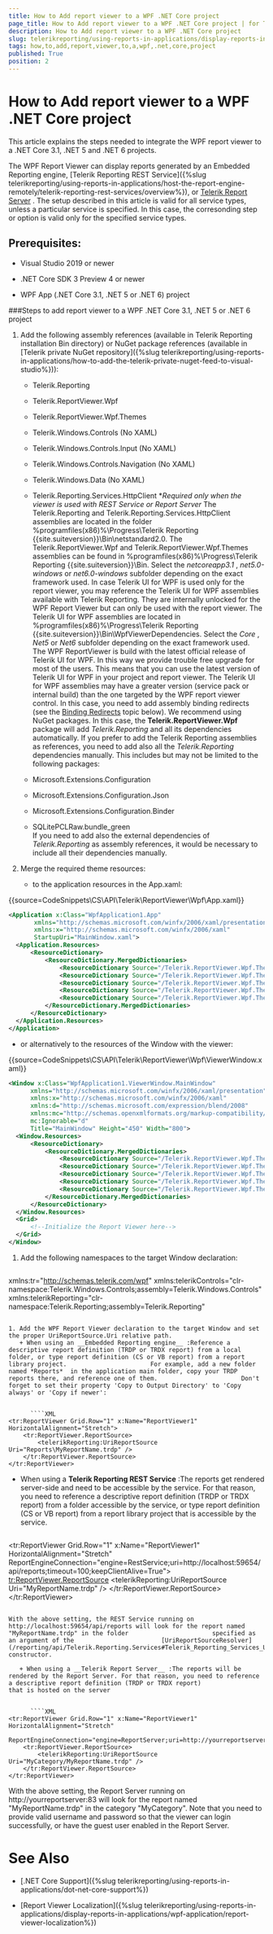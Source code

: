 ```yaml
---
title: How to Add report viewer to a WPF .NET Core project
page_title: How to Add report viewer to a WPF .NET Core project | for Telerik Reporting Documentation
description: How to Add report viewer to a WPF .NET Core project
slug: telerikreporting/using-reports-in-applications/display-reports-in-applications/wpf-application/how-to-add-report-viewer-to-a-wpf-.net-core-project
tags: how,to,add,report,viewer,to,a,wpf,.net,core,project
published: True
position: 2
---
```


# How to Add report viewer to a WPF .NET Core project



This article explains the steps needed to integrate the WPF report viewer to a .NET Core 3.1, .NET 5 and .NET 6 projects.       

The WPF Report Viewer can display reports generated by an Embedded Reporting engine,         [Telerik Reporting REST Service]({%slug telerikreporting/using-reports-in-applications/host-the-report-engine-remotely/telerik-reporting-rest-services/overview%}), or          [Telerik Report Server](https://docs.telerik.com/report-server/introduction) .         The setup described in this article is valid for all service types, unless a particular service is specified. In this case, the corresonding step or option         is valid only for the specified service types.       

## Prerequisites:

* Visual Studio 2019 or newer

* .NET Core SDK 3 Preview 4 or newer

* WPF App (.NET Core 3.1, .NET 5 or .NET 6) project

###Steps to add report viewer to a WPF .NET Core 3.1, .NET 5 or .NET 6 project

1. Add the following assembly references (available in Telerik Reporting installation Bin directory)                   or NuGet package references (available in [Telerik private NuGet repository]({%slug telerikreporting/using-reports-in-applications/how-to-add-the-telerik-private-nuget-feed-to-visual-studio%})):                 
   + Telerik.Reporting

   + Telerik.ReportViewer.Wpf

   + Telerik.ReportViewer.Wpf.Themes

   + Telerik.Windows.Controls (No XAML)

   + Telerik.Windows.Controls.Input (No XAML)

   + Telerik.Windows.Controls.Navigation (No XAML)

   + Telerik.Windows.Data (No XAML)

   + Telerik.Reporting.Services.HttpClient                       **Required only when the viewer is used with REST Service or Report Server* 
    The Telerik.Reporting and Telerik.Reporting.Services.HttpClient assemblies are located in the folder                   %programfiles(x86)%\Progress\Telerik Reporting {{site.suiteversion}}\Bin\netstandard2.0.                     The Telerik.ReportViewer.Wpf and Telerik.ReportViewer.Wpf.Themes assemblies can be found in                   %programfiles(x86)%\Progress\Telerik Reporting {{site.suiteversion}}\Bin. Select the *netcoreapp3.1* ,                   *net5.0-windows*  or *net6.0-windows*  subfolder depending on the exact framework used.                     In case Telerik UI for WPF is used only for the report viewer, you may reference the                   Telerik UI for WPF assemblies available with Telerik Reporting.                   They are internally unlocked for the WPF Report Viewer but can only be used                   with the report viewer. The Telerik UI for WPF assemblies are located in                   %programfiles(x86)%\Progress\Telerik Reporting {{site.suiteversion}}\Bin\WpfViewerDependencies. Select the *Core* ,                   *Net5*  or *Net6*  subfolder depending on the exact framework used.                     The WPF ReportViewer is build with the latest official release of Telerik UI for WPF.                   In this way we provide trouble free upgrade for most of the users.                   This means that you can use the latest version of Telerik UI for WPF in your project                   and report viewer.                     The Telerik UI for WPF assemblies may have a greater version                   (service pack or internal build) than the one targeted by the WPF report viewer control. In this case, you need to add assembly binding                   redirects (see the [Binding Redirects](e34dad8d-92f7-491e-903d-53cc2654d61c#BindingRedirects) topic below).                     We recommend using NuGet packages. In this case, the __Telerik.ReportViewer.Wpf__  package will add                   *Telerik.Reporting*  and all its dependencies automatically.                     If you prefer to add the Telerik Reporting assemblies as references, you need to add also all the *Telerik.Reporting*  dependencies manually.                   This includes but may not be limited to the following packages:                 
   + Microsoft.Extensions.Configuration                     

   + Microsoft.Extensions.Configuration.Json                     

   + Microsoft.Extensions.Configuration.Binder                     

   + SQLitePCLRaw.bundle_green                     
    If you need to add also the external dependencies of *Telerik.Reporting*  as assembly references, it would be necessary to include                   all their dependencies manually.                 

1. Merge the required theme resources:                 
   + to the application resources in the App.xaml:

{{source=CodeSnippets\CS\API\Telerik\ReportViewer\Wpf\App.xaml}}
  ````XML
<Application x:Class="WpfApplication1.App"
         xmlns="http://schemas.microsoft.com/winfx/2006/xaml/presentation"
         xmlns:x="http://schemas.microsoft.com/winfx/2006/xaml"
         StartupUri="MainWindow.xaml">
    <Application.Resources>
        <ResourceDictionary>
            <ResourceDictionary.MergedDictionaries>
                <ResourceDictionary Source="/Telerik.ReportViewer.Wpf.Themes;component/Themes/Fluent/System.Windows.xaml" />
                <ResourceDictionary Source="/Telerik.ReportViewer.Wpf.Themes;component/Themes/Fluent/Telerik.Windows.Controls.xaml" />
                <ResourceDictionary Source="/Telerik.ReportViewer.Wpf.Themes;component/Themes/Fluent/Telerik.Windows.Controls.Input.xaml" />
                <ResourceDictionary Source="/Telerik.ReportViewer.Wpf.Themes;component/Themes/Fluent/Telerik.Windows.Controls.Navigation.xaml" />
                <ResourceDictionary Source="/Telerik.ReportViewer.Wpf.Themes;component/Themes/Fluent/Telerik.ReportViewer.Wpf.xaml" />
            </ResourceDictionary.MergedDictionaries>
        </ResourceDictionary>
    </Application.Resources>
</Application>
````

   + or alternatively to the resources of the Window with the viewer:

{{source=CodeSnippets\CS\API\Telerik\ReportViewer\Wpf\ViewerWindow.xaml}}
  ````XML
<Window x:Class="WpfApplication1.ViewerWindow.MainWindow"
        xmlns="http://schemas.microsoft.com/winfx/2006/xaml/presentation"
        xmlns:x="http://schemas.microsoft.com/winfx/2006/xaml"
        xmlns:d="http://schemas.microsoft.com/expression/blend/2008"
        xmlns:mc="http://schemas.openxmlformats.org/markup-compatibility/2006"
        mc:Ignorable="d"
        Title="MainWindow" Height="450" Width="800">
    <Window.Resources>
        <ResourceDictionary>
            <ResourceDictionary.MergedDictionaries>
                <ResourceDictionary Source="/Telerik.ReportViewer.Wpf.Themes;component/Themes/Fluent/System.Windows.xaml" />
                <ResourceDictionary Source="/Telerik.ReportViewer.Wpf.Themes;component/Themes/Fluent/Telerik.Windows.Controls.xaml" />
                <ResourceDictionary Source="/Telerik.ReportViewer.Wpf.Themes;component/Themes/Fluent/Telerik.Windows.Controls.Input.xaml" />
                <ResourceDictionary Source="/Telerik.ReportViewer.Wpf.Themes;component/Themes/Fluent/Telerik.Windows.Controls.Navigation.xaml" />
                <ResourceDictionary Source="/Telerik.ReportViewer.Wpf.Themes;component/Themes/Fluent/Telerik.ReportViewer.Wpf.xaml" />
            </ResourceDictionary.MergedDictionaries>
        </ResourceDictionary>
    </Window.Resources>
    <Grid>
        <!--Initialize the Report Viewer here-->
    </Grid>
</Window>
````

1. Add the following namespaces to the target Window declaration:                 

    
    ````XML
xmlns:tr="http://schemas.telerik.com/wpf"
xmlns:telerikControls="clr-namespace:Telerik.Windows.Controls;assembly=Telerik.Windows.Controls"
xmlns:telerikReporting="clr-namespace:Telerik.Reporting;assembly=Telerik.Reporting"
````

1. Add the WPF Report Viewer declaration to the target Window and set the proper UriReportSource.Uri relative path.                 
   + When using an __Embedded Reporting engine__ :Reference a descriptive report definition (TRDP or TRDX report) from a local folder, or type report definition (CS or VB report) from a report library project.                       For example, add a new folder named *Reports*  in the application main folder, copy your TRDP reports there, and reference one of them.                       Don't forget to set their property 'Copy to Output Directory' to 'Copy always' or 'Copy if newer':                     

    
      ````XML
<tr:ReportViewer Grid.Row="1" x:Name="ReportViewer1" HorizontalAlignment="Stretch">
    <tr:ReportViewer.ReportSource>
        <telerikReporting:UriReportSource Uri="Reports\MyReportName.trdp" />
    </tr:ReportViewer.ReportSource>
</tr:ReportViewer>
````

   + When using a __Telerik Reporting REST Service__ :The reports get rendered server-side and need to be accessible by the service. For that reason, you need to                       reference a descriptive report definition (TRDP or TRDX report) from a folder accessible by the service, or type report definition (CS or VB report)                       from a report library project that is accessible by the service.                     

    
      ````XML
<tr:ReportViewer Grid.Row="1" x:Name="ReportViewer1" HorizontalAlignment="Stretch"
                         ReportEngineConnection="engine=RestService;uri=http://localhost:59654/api/reports;timeout=100;keepClientAlive=True">
            <tr:ReportViewer.ReportSource>
                <telerikReporting:UriReportSource Uri="MyReportName.trdp" />
            </tr:ReportViewer.ReportSource>
        </tr:ReportViewer>
````

With the above setting, the REST Service running on http://localhost:59654/api/reports will look for the report named "MyReportName.trdp" in the folder                       specified as an argument of the                        [UriReportSourceResolver](/reporting/api/Telerik.Reporting.Services#Telerik_Reporting_Services_UriReportSourceResolver_System_String_)  constructor.                     

   + When using a __Telerik Report Server__ :The reports will be rendered by the Report Server. For that reason, you need to reference a descriptive report definition (TRDP or TRDX report)                       that is hosted on the server                     

    
      ````XML
<tr:ReportViewer Grid.Row="1" x:Name="ReportViewer1" HorizontalAlignment="Stretch"
                 ReportEngineConnection="engine=ReportServer;uri=http://yourreportserver:83/;username=yourusername;password=yourpassword">
    <tr:ReportViewer.ReportSource>
        <telerikReporting:UriReportSource Uri="MyCategory/MyReportName.trdp" />
    </tr:ReportViewer.ReportSource>
</tr:ReportViewer>
````

With the above setting, the Report Server running on http://yourreportserver:83 will look for the report named "MyReportName.trdp" in the category "MyCategory".                       Note that you need to provide valid username and password so that the viewer can login successfully, or have the guest user enabled in the Report Server.                     

# See Also

 * [.NET Core Support]({%slug telerikreporting/using-reports-in-applications/dot-net-core-support%})

 * [Report Viewer Localization]({%slug telerikreporting/using-reports-in-applications/display-reports-in-applications/wpf-application/report-viewer-localization%})

